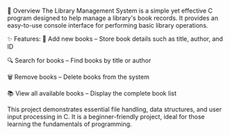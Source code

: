 📌 Overview
The Library Management System is a simple yet effective C program designed to help manage a library's book records. It provides an easy-to-use console interface for performing basic library operations.

✨ Features:
📖 Add new books – Store book details such as title, author, and ID

🔍 Search for books – Find books by title or author

🗑️ Remove books – Delete books from the system

📚 View all available books – Display the complete book list

This project demonstrates essential file handling, data structures, and user input processing in C. It is a beginner-friendly project, ideal for those learning the fundamentals of programming.

